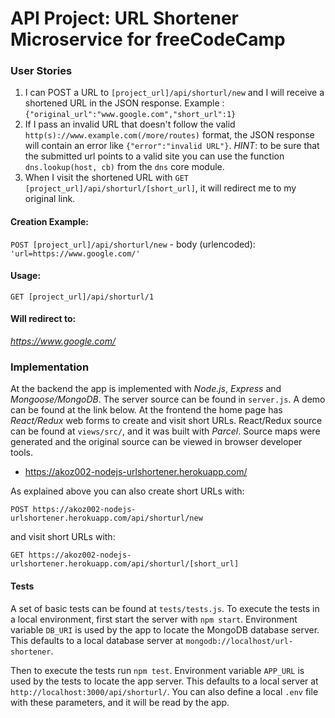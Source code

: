 # API Project: URL Shortener Microservice for freeCodeCamp


### User Stories

1. I can POST a URL to `[project_url]/api/shorturl/new` and I will receive a shortened URL in the JSON response. Example : `{"original_url":"www.google.com","short_url":1}`
2. If I pass an invalid URL that doesn't follow the valid `http(s)://www.example.com(/more/routes)` format, the JSON response will contain an error like `{"error":"invalid URL"}`. *HINT*: to be sure that the submitted url points to a valid site you can use the function `dns.lookup(host, cb)` from the `dns` core module.
3. When I visit the shortened URL with `GET [project_url]/api/shorturl/[short_url]`, it will redirect me to my original link.


#### Creation Example:

`POST [project_url]/api/shorturl/new` - body (urlencoded):  `'url=https://www.google.com/'`

#### Usage:

`GET [project_url]/api/shorturl/1`

#### Will redirect to:

*https://www.google.com/*

### Implementation

At the backend the app is implemented with *Node.js*, *Express* and *Mongoose/MongoDB*. The server source can be found in `server.js`. A demo can be found at the link below. At the frontend the home page has *React/Redux* web forms to create and visit short URLs. React/Redux source can be found at `views/src/`, and it was built with *Parcel*. Source maps were generated and the original source can be viewed in browser developer tools.

* https://akoz002-nodejs-urlshortener.herokuapp.com/

As explained above you can also create short URLs with:

`POST https://akoz002-nodejs-urlshortener.herokuapp.com/api/shorturl/new`

and visit short URLs with:

`GET https://akoz002-nodejs-urlshortener.herokuapp.com/api/shorturl/[short_url]`

#### Tests

A set of basic tests can be found at `tests/tests.js`. To execute the tests in a local environment, first start the server with `npm start`. Environment variable `DB_URI` is used by the app to locate the MongoDB database server. This defaults to a local database server at `mongodb://localhost/url-shortener`.

Then to execute the tests run `npm test`. Environment variable `APP_URL` is used by the tests to locate the app server. This defaults to a local server at `http://localhost:3000/api/shorturl/`. You can also define a local `.env` file with these parameters, and it will be read by the app.
